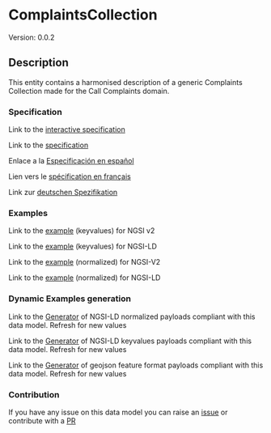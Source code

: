 # ComplaintsCollection
Version: 0.0.2

## Description 

This entity contains a harmonised description of a generic Complaints Collection made for the Call Complaints domain.
### Specification

Link to the [interactive specification](https://swagger.lab.fiware.org/?url=https://raw.githubusercontent.com/smart-data-models/dataModel.CallComplaints/master/ComplaintsCollection/swagger.yaml)

Link to the [specification](https://github.com/smart-data-models/dataModel.CallComplaints/blob/master/ComplaintsCollection/doc/spec.md)

Enlace a la [Especificación en español](https://github.com/smart-data-models/dataModel.CallComplaints/blob/master/ComplaintsCollection/doc/spec_ES.md)

Lien vers le [spécification en français](https://github.com/smart-data-models/dataModel.CallComplaints/blob/master/ComplaintsCollection/doc/spec_FR.md)

Link zur [deutschen Spezifikation](https://github.com/smart-data-models/dataModel.CallComplaints/blob/master/ComplaintsCollection/doc/spec_DE.md)
### Examples

Link to the [example](https://github.com/smart-data-models/dataModel.CallComplaints/blob/master/ComplaintsCollection/examples/example.json) (keyvalues) for NGSI v2

Link to the [example](https://github.com/smart-data-models/dataModel.CallComplaints/blob/master/ComplaintsCollection/examples/example.jsonld) (keyvalues) for NGSI-LD

Link to the [example](https://github.com/smart-data-models/dataModel.CallComplaints/blob/master/ComplaintsCollection/examples/example-normalized.json) (normalized) for NGSI-V2

Link to the [example](https://github.com/smart-data-models/dataModel.CallComplaints/blob/master/ComplaintsCollection/examples/example-normalized.jsonld) (normalized) for NGSI-LD
### Dynamic Examples generation

Link to the [Generator](https://smartdatamodels.org/extra/ngsi-ld_generator.php?schemaUrl=https://raw.githubusercontent.com/smart-data-models/dataModel.CallComplaints/master/ComplaintsCollection/schema.json&email=info@smartdatamodels.org) of NGSI-LD normalized payloads compliant with this data model. Refresh for new values

Link to the [Generator](https://smartdatamodels.org/extra/ngsi-ld_generator_keyvalues.php?schemaUrl=https://raw.githubusercontent.com/smart-data-models/dataModel.CallComplaints/master/ComplaintsCollection/schema.json&email=info@smartdatamodels.org) of NGSI-LD keyvalues payloads compliant with this data model. Refresh for new values

Link to the [Generator](https://smartdatamodels.org/extra/geojson_features_generator_v1.0.php?schemaUrl=https://raw.githubusercontent.com/smart-data-models/dataModel.CallComplaints/master/ComplaintsCollection/schema.json&email=info@smartdatamodels.org) of geojson feature format payloads compliant with this data model. Refresh for new values
### Contribution

 If you have any issue on this data model you can raise an [issue](https://github.com/smart-data-models/dataModel.CallComplaints/issues)  or contribute with a [PR](https://github.com/smart-data-models/dataModel.CallComplaints/pulls)